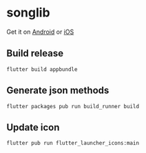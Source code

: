 # songlib

Get it on [Android](https://play.google.com/store/apps/details?id=com.songlib) or [iOS](#)

## Build release

```
flutter build appbundle
```

## Generate json methods

```
flutter packages pub run build_runner build
```

## Update icon

```
flutter pub run flutter_launcher_icons:main
```
